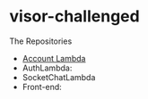 # visor-challenged

The Repositories

- [Account Lambda](https://github.com/JeffersonGibin/visor-account-lmb-api)
- AuthLambda:
- SocketChatLambda
- Front-end:
